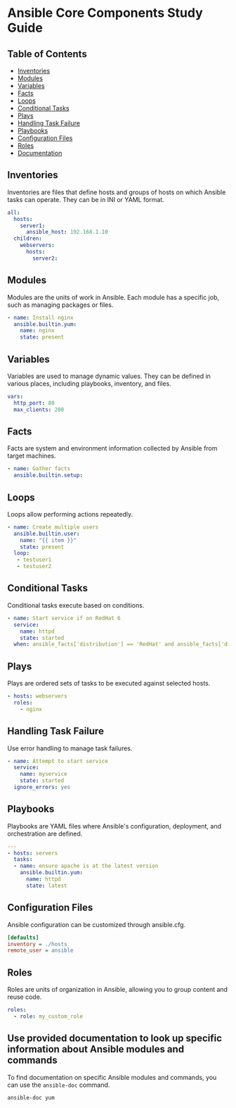 
# Ansible Core Components Study Guide

## Table of Contents

- [Inventories](#inventories)
- [Modules](#modules)
- [Variables](#variables)
- [Facts](#facts)
- [Loops](#loops)
- [Conditional Tasks](#conditional-tasks)
- [Plays](#plays)
- [Handling Task Failure](#handling-task-failure)
- [Playbooks](#playbooks)
- [Configuration Files](#configuration-files)
- [Roles](#roles)
- [Documentation](#documentation)


## Inventories
Inventories are files that define hosts and groups of hosts on which Ansible tasks can operate. They can be in INI or YAML format.

```yaml
all:
  hosts:
    server1:
      ansible_host: 192.168.1.10
  children:
    webservers:
      hosts:
        server2:
```

## Modules
Modules are the units of work in Ansible. Each module has a specific job, such as managing packages or files.

```yaml
- name: Install nginx
  ansible.builtin.yum:
    name: nginx
    state: present
```

## Variables
Variables are used to manage dynamic values. They can be defined in various places, including playbooks, inventory, and files.

```yaml
vars:
  http_port: 80
  max_clients: 200
```

## Facts
Facts are system and environment information collected by Ansible from target machines.

```yaml
- name: Gather facts
  ansible.builtin.setup:
```

## Loops
Loops allow performing actions repeatedly.

```yaml
- name: Create multiple users
  ansible.builtin.user:
    name: "{{ item }}"
    state: present
  loop:
   - testuser1
   - testuser2
```

## Conditional Tasks
Conditional tasks execute based on conditions.

```yaml
- name: Start service if on RedHat 6
  service:
    name: httpd
    state: started
  when: ansible_facts['distribution'] == 'RedHat' and ansible_facts['distribution_major_version'] == '6'
```

## Plays
Plays are ordered sets of tasks to be executed against selected hosts.

```yaml
- hosts: webservers
  roles:
    - nginx
```

## Handling Task Failure
Use error handling to manage task failures.

```yaml
- name: Attempt to start service
  service:
    name: myservice
    state: started
  ignore_errors: yes
```

## Playbooks
Playbooks are YAML files where Ansible's configuration, deployment, and orchestration are defined.

```yaml
---
- hosts: servers
  tasks:
  - name: ensure apache is at the latest version
    ansible.builtin.yum:
      name: httpd
      state: latest
```

## Configuration Files
Ansible configuration can be customized through ansible.cfg.

```ini
[defaults]
inventory = ./hosts
remote_user = ansible
```

## Roles
Roles are units of organization in Ansible, allowing you to group content and reuse code.

```yaml
roles:
  - role: my_custom_role
```

## Use provided documentation to look up specific information about Ansible modules and commands

To find documentation on specific Ansible modules and commands, you can use the `ansible-doc` command.

```bash
ansible-doc yum
```
